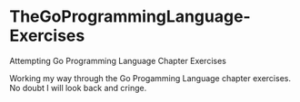 # TheGoProgrammingLanguage-Exercises
Attempting Go Programming Language Chapter Exercises

Working my way through the Go Progamming Language chapter exercises. No doubt I will look back and cringe.
